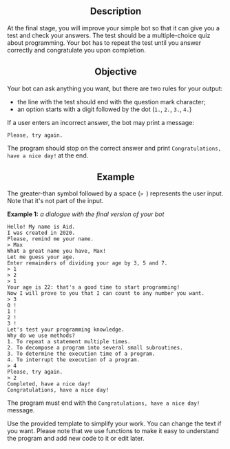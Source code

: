 <h2 style="text-align: center;">Description</h2>

<p>At the final stage, you will improve your simple bot so that it can give you a test and check your answers. The test should be a multiple-choice quiz about programming. Your bot has to repeat the test until you answer correctly and congratulate you upon completion.</p>

<h2 style="text-align: center;">Objective</h2>

<p>Your bot can ask anything you want, but there are two rules for your output:</p>

<ul>
	<li>the line with the test should end with the question mark character;</li>
	<li>an option starts with a digit followed by the dot (<code class="java">1.</code>, <code class="java">2.</code>, <code class="java">3.</code>, <code class="java">4.</code>)</li>
</ul>

<p>If a user enters an incorrect answer, the bot may print a message:</p>

<pre><code class="language-no-highlight">Please, try again.</code></pre>

<p>The program should stop on the correct answer and print <code class="java">Congratulations, have a nice day!</code><strong> </strong>at the end.</p>

<h2 style="text-align: center;">Example</h2>

<p>The greater-than symbol followed by a space (<code class="java">&gt; </code>) represents the user input. Note that it's not part of the input.</p>

<p><strong>Example 1:</strong> <em>a dialogue with the final version of your bot</em></p>

<pre><code class="language-no-highlight">Hello! My name is Aid.
I was created in 2020.
Please, remind me your name.
&gt; Max
What a great name you have, Max!
Let me guess your age.
Enter remainders of dividing your age by 3, 5 and 7.
&gt; 1 
&gt; 2
&gt; 1
Your age is 22: that's a good time to start programming!
Now I will prove to you that I can count to any number you want.
&gt; 3
0 !
1 !
2 !
3 !
Let's test your programming knowledge.
Why do we use methods?
1. To repeat a statement multiple times.
2. To decompose a program into several small subroutines.
3. To determine the execution time of a program.
4. To interrupt the execution of a program.
&gt; 4
Please, try again.
&gt; 2
Completed, have a nice day!
Congratulations, have a nice day!</code></pre>

<p>The program must end with the <code class="java">Congratulations, have a nice day!</code><strong> </strong>message.</p>

<p>Use the provided template to simplify your work. You can change the text if you want. Please note that we use functions to make it easy to understand the program and add new code to it or edit later.</p>
